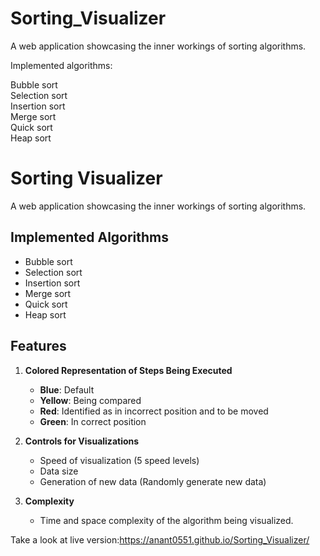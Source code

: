 # Sorting_Visualizer
A web application showcasing the inner workings of sorting algorithms.

Implemented algorithms:

Bubble sort  
Selection sort  
Insertion sort  
Merge sort  
Quick sort  
Heap sort  

# Sorting Visualizer

A web application showcasing the inner workings of sorting algorithms.

## Implemented Algorithms

- Bubble sort
- Selection sort
- Insertion sort
- Merge sort
- Quick sort
- Heap sort

## Features

1. **Colored Representation of Steps Being Executed**
   - **Blue**: Default
   - **Yellow**: Being compared
   - **Red**: Identified as in incorrect position and to be moved
   - **Green**: In correct position

2. **Controls for Visualizations**
   - Speed of visualization (5 speed levels)
   - Data size
   - Generation of new data (Randomly generate new data)

3. **Complexity**
   - Time and space complexity of the algorithm being visualized.


Take a look at live version:https://anant0551.github.io/Sorting_Visualizer/
